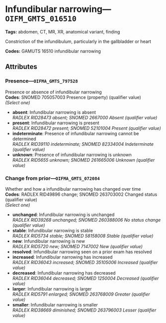 # Infundibular narrowing—`OIFM_GMTS_016510`

**Tags:** abdomen, CT, MR, XR, anatomical variant, finding

Constriction of the infundibulum, particularly in the gallbladder or heart

**Codes:** GAMUTS 16510 infundibular narrowing

## Attributes

### Presence—`OIFMA_GMTS_797528`

Presence or absence of infundibular narrowing  
**Codes**: SNOMED 705057003 Presence (property) (qualifier value)  
*(Select one)*

- **absent**: Infundibular narrowing is absent  
_RADLEX RID28473 absent; SNOMED 2667000 Absent (qualifier value)_
- **present**: Infundibular narrowing is present  
_RADLEX RID28472 present; SNOMED 52101004 Present (qualifier value)_
- **indeterminate**: Presence of infundibular narrowing cannot be determined  
_RADLEX RID39110 indeterminate; SNOMED 82334004 Indeterminate (qualifier value)_
- **unknown**: Presence of infundibular narrowing is unknown  
_RADLEX RID5655 unknown; SNOMED 261665006 Unknown (qualifier value)_

### Change from prior—`OIFMA_GMTS_072084`

Whether and how a infundibular narrowing has changed over time  
**Codes**: RADLEX RID49896 change; SNOMED 263703002 Changed status (qualifier value)  
*(Select one)*

- **unchanged**: Infundibular narrowing is unchanged  
_RADLEX RID39268 unchanged; SNOMED 260388006 No status change (qualifier value)_
- **stable**: Infundibular narrowing is stable  
_RADLEX RID5734 stable; SNOMED 58158008 Stable (qualifier value)_
- **new**: Infundibular narrowing is new  
_RADLEX RID5720 new; SNOMED 7147002 New (qualifier value)_
- **resolved**: Infundibular narrowing seen on a prior exam has resolved  
- **increased**: Infundibular narrowing has increased  
_RADLEX RID36043 increased; SNOMED 35105006 Increased (qualifier value)_
- **decreased**: Infundibular narrowing has decreased  
_RADLEX RID36044 decreased; SNOMED 1250004 Decreased (qualifier value)_
- **larger**: Infundibular narrowing is larger  
_RADLEX RID5791 enlarged; SNOMED 263768009 Greater (qualifier value)_
- **smaller**: Infundibular narrowing is smaller  
_RADLEX RID38669 diminished; SNOMED 263796003 Lesser (qualifier value)_
